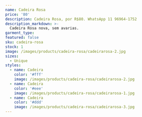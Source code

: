 ```yaml
---
name: Cadeira Rosa
price: '80'
description: Cadeira Rosa, por R$80. WhatsApp 11 96964-1752
description_markdown: >-
  Cadeira Rosa nova, sem avarias.
garment_type:
featured: false
sku: cadeira-rosa
stock: 1
image: /images/products/cadeira-rosa/cadeirarosa-2.jpg
sizes:
  - Unique
styles:
  - name: Cadeira
    color: '#fff'
    image: /images/products/cadeira-rosa/cadeirarosa-2.jpg
  - name: Cadeira
    color: '#eee'
    image: /images/products/cadeira-rosa/cadeirarosa-1.jpg
  - name: Cadeira
    color: '#ddd'
    image: /images/products/cadeira-rosa/cadeirarosa-3.jpg
---
```

